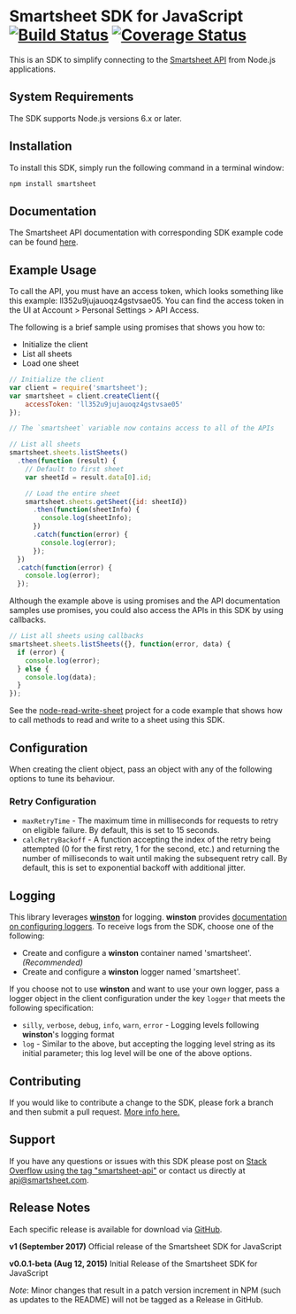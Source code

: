 # Smartsheet SDK for JavaScript [![Build Status](https://travis-ci.org/armstnp/smartsheet-javascript-sdk.svg?branch=master)](https://travis-ci.org/armstnp/smartsheet-javascript-sdk) [![Coverage Status](https://coveralls.io/repos/github/armstnp/smartsheet-javascript-sdk/badge.svg?branch=master)](https://coveralls.io/github/armstnp/smartsheet-javascript-sdk?branch=master)

This is an SDK to simplify connecting to the [Smartsheet API](http://www.smartsheet.com/developers/api-documentation) from Node.js applications.

## System Requirements

The SDK supports Node.js versions 6.x or later.

## Installation

To install this SDK, simply run the following command in a terminal window: 

```bash
npm install smartsheet
```

## Documentation

The Smartsheet API documentation with corresponding SDK example code can be found [here](http://www.smartsheet.com/developers/api-documentation). 

## Example Usage

To call the API, you must have an access token, which looks something like this example: ll352u9jujauoqz4gstvsae05. You can find the access token in the UI at Account > Personal Settings > API Access. 

The following is a brief sample using promises that shows you how to:

* Initialize the client
* List all sheets
* Load one sheet

```javascript
// Initialize the client
var client = require('smartsheet');
var smartsheet = client.createClient({
    accessToken: 'll352u9jujauoqz4gstvsae05'
});

// The `smartsheet` variable now contains access to all of the APIs

// List all sheets
smartsheet.sheets.listSheets()
  .then(function (result) {
    // Default to first sheet
    var sheetId = result.data[0].id;

    // Load the entire sheet
    smartsheet.sheets.getSheet({id: sheetId})
      .then(function(sheetInfo) {
        console.log(sheetInfo);
      })
      .catch(function(error) {
        console.log(error);
      });
  })
  .catch(function(error) {
    console.log(error);
  });
```

Although the example above is using promises and the API documentation samples use promises, you could also access the APIs in this SDK by using callbacks.

```javascript
// List all sheets using callbacks
smartsheet.sheets.listSheets({}, function(error, data) {
  if (error) {
    console.log(error);
  } else {
    console.log(data);
  }
});
```

 See the [node-read-write-sheet](https://github.com/smartsheet-samples/node-read-write-sheet) project for a code example that shows how to call methods to read and write to a sheet using this SDK.

## Configuration

When creating the client object, pass an object with any of the following options to tune its behaviour.

### Retry Configuration

* `maxRetryTime` - The maximum time in milliseconds for requests to retry on eligible failure.  By default, this is set to 15 seconds.
* `calcRetryBackoff` - A function accepting the index of the retry being attempted (0 for the first retry, 1 for the second, etc.) and returning the number of milliseconds to wait until making the subsequent retry call.  By default, this is set to exponential backoff with additional jitter.

## Logging

This library leverages [**winston**](https://github.com/winstonjs/winston) for logging.  **winston** provides [documentation on configuring loggers](https://github.com/winstonjs/winston#working-with-multiple-loggers-in-winston).  To receive logs from the SDK, choose one of the following:

* Create and configure a **winston** container named 'smartsheet'. _(Recommended)_
* Create and configure a **winston** logger named 'smartsheet'.

If you choose not to use **winston** and want to use your own logger, pass a logger object in the client configuration under the key `logger` that meets the following specification:

* `silly`, `verbose`, `debug`, `info`, `warn`, `error` - Logging levels following **winston**'s logging format
* `log` - Similar to the above, but accepting the logging level string as its initial parameter; this log level will be one of the above options.

## Contributing

If you would like to contribute a change to the SDK, please fork a branch and then submit a pull request.
[More info here.](https://help.github.com/articles/using-pull-requests)

## Support

If you have any questions or issues with this SDK please post on [Stack Overflow using the tag "smartsheet-api"](http://stackoverflow.com/questions/tagged/smartsheet-api) or contact us directly at api@smartsheet.com.

## Release Notes

Each specific release is available for download via [GitHub](https://github.com/smartsheet-platform/smartsheet-javascript-sdk/tags).

**v1 (September 2017)**
Official release of the Smartsheet SDK for JavaScript

**v0.0.1-beta (Aug 12, 2015)**
Initial Release of the Smartsheet SDK for JavaScript

*Note*: Minor changes that result in a patch version increment in NPM (such as updates to the README) will not be tagged as a Release in GitHub.
